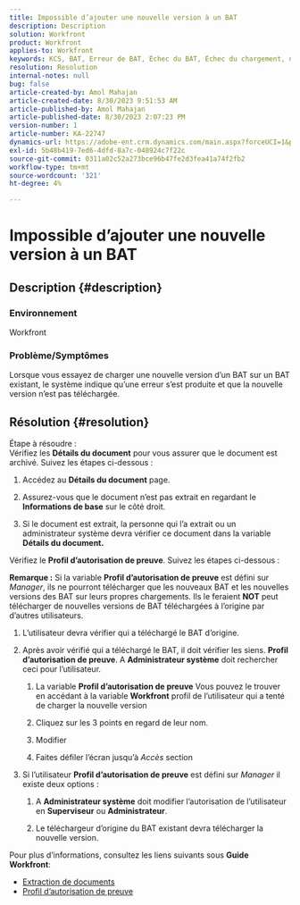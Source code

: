 ```yaml
---
title: Impossible d’ajouter une nouvelle version à un BAT
description: Description
solution: Workfront
product: Workfront
applies-to: Workfront
keywords: KCS, BAT, Erreur de BAT, Échec du BAT, Échec du chargement, nouvelle version
resolution: Resolution
internal-notes: null
bug: false
article-created-by: Amol Mahajan
article-created-date: 8/30/2023 9:51:53 AM
article-published-by: Amol Mahajan
article-published-date: 8/30/2023 2:07:23 PM
version-number: 1
article-number: KA-22747
dynamics-url: https://adobe-ent.crm.dynamics.com/main.aspx?forceUCI=1&pagetype=entityrecord&etn=knowledgearticle&id=9b3f7bd3-1a47-ee11-be6d-6045bd006704
exl-id: 5b48b419-7ed6-4dfd-8a7c-048924c7f22c
source-git-commit: 0311a02c52a273bce96b47fe2d3fea41a74f2fb2
workflow-type: tm+mt
source-wordcount: '321'
ht-degree: 4%

---
```


# Impossible d’ajouter une nouvelle version à un BAT

## Description {#description}


### <b>Environnement</b>

Workfront



### <b>Problème/Symptômes</b>

Lorsque vous essayez de charger une nouvelle version d’un BAT sur un BAT existant, le système indique qu’une erreur s’est produite et que la nouvelle version n’est pas téléchargée.


## Résolution {#resolution}

Étape à résoudre :<br>
Vérifiez les <b>Détails du document</b> pour vous assurer que le document est archivé. Suivez les étapes ci-dessous :

1. Accédez au <b>Détails du document</b> page.


2. Assurez-vous que le document n’est pas extrait en regardant le <b>Informations de base</b> sur le côté droit.


3. Si le document est extrait, la personne qui l’a extrait ou un administrateur système devra vérifier ce document dans la variable <b>Détails du document.</b>




Vérifiez le <b>Profil d’autorisation de preuve</b>. Suivez les étapes ci-dessous :

<b>Remarque :</b> Si la variable <b>Profil d’autorisation de preuve</b> est défini sur *Manager*, ils ne pourront télécharger que les nouveaux BAT et les nouvelles versions des BAT sur leurs propres chargements. Ils le feraient <b>NOT</b> peut télécharger de nouvelles versions de BAT téléchargées à l’origine par d’autres utilisateurs.

1. L’utilisateur devra vérifier qui a téléchargé le BAT d’origine.


2. Après avoir vérifié qui a téléchargé le BAT, il doit vérifier les siens. <b>Profil d’autorisation de preuve</b>. A <b>Administrateur système</b> doit rechercher ceci pour l’utilisateur.

   1. La variable <b>Profil d’autorisation de preuve</b> Vous pouvez le trouver en accédant à la variable <b>Workfront</b> profil de l’utilisateur qui a tenté de charger la nouvelle version


   2. Cliquez sur les 3 points en regard de leur nom.


   3. Modifier


   4. Faites défiler l’écran jusqu’à *Accès* section


3. Si l’utilisateur <b>Profil d’autorisation de preuve</b> est défini sur *Manager* il existe deux options :

   1. A <b>Administrateur système</b> doit modifier l’autorisation de l’utilisateur en <b>Superviseur</b> ou <b>Administrateur</b>.


   2. Le téléchargeur d’origine du BAT existant devra télécharger la nouvelle version.




Pour plus d’informations, consultez les liens suivants sous <b>Guide Workfront</b>:

- [Extraction de documents](https://experienceleague.adobe.com/docs/workfront/using/documents/manage-documents/check-out-documents.html)
- [Profil d’autorisation de preuve](https://experienceleague.adobe.com/docs/workfront/using/review-and-approve-work/proofing/proofing-overview/permission-profiles.html)
